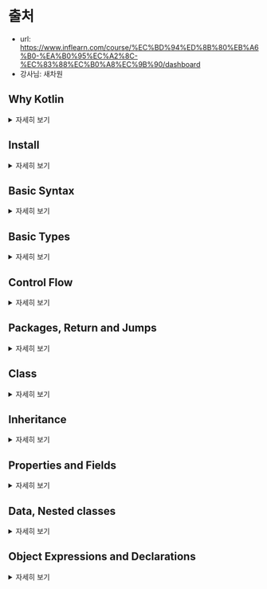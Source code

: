 
# 출처 
- url: https://www.inflearn.com/course/%EC%BD%94%ED%8B%80%EB%A6%B0-%EA%B0%95%EC%A2%8C-%EC%83%88%EC%B0%A8%EC%9B%90/dashboard
- 강사님: 새차원

## Why Kotlin

<details><summary>자세히 보기</summary>

</details>

## Install

<details><summary>자세히 보기</summary>

</details>

## Basic Syntax

<details><summary>자세히 보기</summary>

</details>

## Basic Types

<details><summary>자세히 보기</summary>

</details>

## Control Flow

<details><summary>자세히 보기</summary>

</details>

## Packages, Return and Jumps

<details><summary>자세히 보기</summary>

</details>

## Class

<details><summary>자세히 보기</summary>

</details>

## Inheritance

<details><summary>자세히 보기</summary>

</details>

## Properties and Fields

<details><summary>자세히 보기</summary>

</details>

## Data, Nested classes

<details><summary>자세히 보기</summary>

</details>

## Object Expressions and Declarations

<details><summary>자세히 보기</summary>

</details>